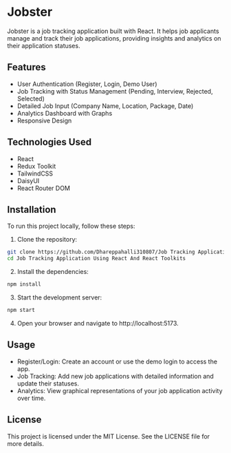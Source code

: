 # Jobster
Jobster is a job tracking application built with React. It helps job applicants manage and track their job applications, providing insights and analytics on their application statuses.

## Features
- User Authentication (Register, Login, Demo User)
- Job Tracking with Status Management (Pending, Interview, Rejected, Selected)
- Detailed Job Input (Company Name, Location, Package, Date)
- Analytics Dashboard with Graphs
- Responsive Design

## Technologies Used
- React
- Redux Toolkit
- TailwindCSS
- DaisyUI
- React Router DOM

## Installation
To run this project locally, follow these steps:

1. Clone the repository:
```bash
git clone https://github.com/Dhareppahalli310807/Job Tracking Application Using React And React Toolkits.git
cd Job Tracking Application Using React And React Toolkits
```
2. Install the dependencies:
```bash
npm install
```
3. Start the development server:
```bash
npm start
```
4. Open your browser and navigate to http://localhost:5173.

## Usage
- Register/Login: Create an account or use the demo login to access the app.
- Job Tracking: Add new job applications with detailed information and update their statuses.
- Analytics: View graphical representations of your job application activity over time.

## License
This project is licensed under the MIT License. See the LICENSE file for more details.
